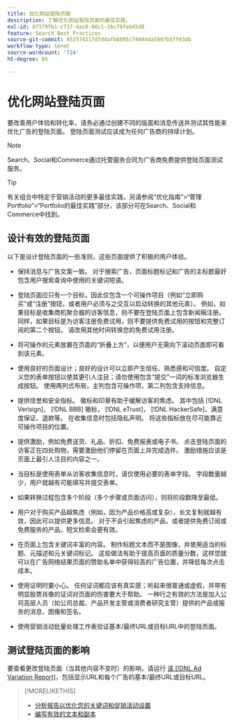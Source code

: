 ```yaml
---
title: 优化网站登陆页面
description: 了解优化网站登陆页面的最佳实践。
exl-id: 87379fb1-c737-4ac0-80c1-26c79feb45d8
feature: Search Best Practices
source-git-commit: 052574217d7ddafb8895c74094da5997b5ff83db
workflow-type: tm+mt
source-wordcount: '724'
ht-degree: 0%

---
```


# 优化网站登陆页面

要改善用户体验和转化率，请务必通过创建不同的版面和消息传送并测试其性能来优化广告的登陆页面。 登陆页面测试应该成为任何广告商的持续计划。

>[!NOTE]
>
>Search、Social和Commerce通过托管服务合同为广告商免费提供登陆页面测试服务。

>[!TIP]
>
>有关组合中特定于营销活动的更多最佳实践，另请参阅“优化指南”>“管理Portfolio”>“Portfolio的最佳实践”部分，该部分可在Search、Social和Commerce中找到。<!-- verify convention for referencing Optimization Guide here -->

## 设计有效的登陆页面

以下是设计登陆页面的一些准则，这些页面提供了积极的用户体验。

* 保持消息与广告文案一致。 对于搜索广告，页面标题标记和广告的主标题最好包含用户搜索查询中使用的关键词短语。

* 登陆页面应只有一个目标，因此仅包含一个可操作项目（例如“立即购买”或“注册”按钮，或者用户必须与之交互以启动转换的其他元素）。 例如，如果目标是收集商机聚合器的访客信息，则不要在登陆页面上包含新闻稿注册。 同样，如果目标是为访客注册免费试用，则不要提供免费试用的按钮和完整订阅的第二个按钮。 请改用其他时间转换您的免费试用注册。

* 将可操作的元素放置在页面的“折叠上方”，以便用户无需向下滚动页面即可看到该元素。

* 使用良好的页面设计；良好的设计可以立即产生信任、熟悉感和可信度。 自定义您的表单按钮以使其更引人注目；请勿使用包含“提交”一词的标准浏览器生成按钮。 使用两列式布局，主列包含可操作项，第二列包含支持信息。

* 提供信誉和安全指标。 徽标和印章有助于缓解访客的焦虑。 其中包括 [!DNL Verisign]， [!DNL BBB] 徽标， [!DNL eTrust]， [!DNL HackerSafe]、满意度保证、退款等。 在收集信息时包括隐私声明。 将这些指标放在尽可能靠近可操作项目的位置。

* 提供激励，例如免费送货、礼品、折扣、免费报表或电子书。 点击登陆页面的访客正在四处购物，需要激励他们停留在页面上并完成选件。 激励措施应该是页面上最引人注目的内容之一。

* 当目标是使用表单从访客收集信息时，请仅使用必要的表单字段。 字段数量越少，用户就越有可能填写并提交表单。

* 如果转换过程包含多个阶段（多个步骤或页面访问），则将阶段数降至最低。

* 用户对于购买产品越焦虑（例如，因为产品价格高或复杂），长文复制就越有效，因此可以提供更多信息。 对于不会引起焦虑的产品，或者提供免费订阅或免费服务的产品，短文检索会更有效。

* 在页面上包含关键词丰富的内容。 制作标题文本而不是图像，并使用适当的标题、元描述和元关键词标记。 这些做法有助于提高页面的质量分数，这样您就可以在广告网络结果页面的赞助名单中获得较高的广告位置，并降低每次点击成本。

* 使用证明时要小心。 任何证词都应该有真实感；听起来很普通或虚假，并带有明显股票肖像的证词对页面的伤害要大于帮助。 一种行之有效的方法是加入公司高层人员（如公司总裁、产品开发主管或消费者研究主管）提供的产品或服务的消息、图像和签名。

* 使用营销活动批量处理工作表验证基本/最终URL或目标URL中的登陆页面。

## 测试登陆页面的影响

要查看更改登陆页面（当其他内容不变时）的影响，请运行 [该 [!DNL Ad Variation Report]](/help/search-social-commerce/reports/management/basic-advanced/ad-variation-report.md)，包括显示URL和每个广告的基本/最终URL或目标URL。

>[!MORELIKETHIS]
>
>* [分析报告以优化您的关键词和促销活动设置](best-practices-analyze.md)
>* [编写有效的文本和副本](best-practices-write.md)
